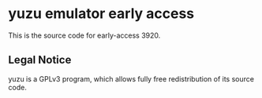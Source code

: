 yuzu emulator early access
=============

This is the source code for early-access 3920.

## Legal Notice

yuzu is a GPLv3 program, which allows fully free redistribution of its source code.